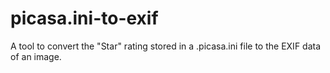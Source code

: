 # picasa.ini-to-exif
A tool to convert the "Star" rating stored in a .picasa.ini file to the EXIF data of an image.
